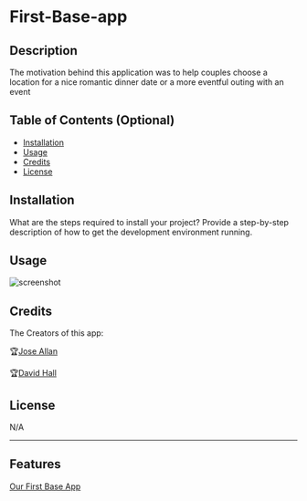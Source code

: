 # First-Base-app

## Description

The motivation behind this application was to help couples choose a location for a nice romantic dinner date or a more eventful outing with an event 


## Table of Contents (Optional)

- [Installation](#installation)
- [Usage](#usage)
- [Credits](#credits)
- [License](#license)

## Installation

What are the steps required to install your project? Provide a step-by-step description of how to get the development environment running.

## Usage


![screenshot](assets/images/screenshot.png)

## Credits

The Creators of this app:

🏆[Jose Allan](https://github.com/Alanjose23)

🏆[David Hall](https://github.com/davjhall)
## License

N/A

---


## Features

[Our First Base App]()

